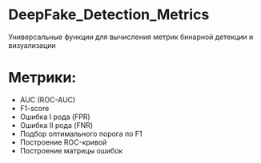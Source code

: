 # DeepFake_Detection_Metrics
Универсальные функции для вычисления метрик бинарной детекции и визуализации
# Метрики:
- AUC (ROC-AUC)
- F1-score
- Ошибка I рода (FPR)
- Ошибка II рода (FNR)
- Подбор оптимального порога по F1
- Построение ROC-кривой
- Построение матрицы ошибок

